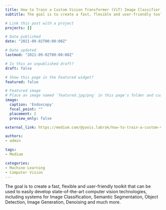```yaml
---
title: How to Train a Custom Vision Transformer (ViT) Image Classifier to Help Endoscopists in Less than 5 min
subtitle: The goal is to create a fast, flexible and user-friendly toolkit that can be used to easily develop state-of-the-art computer vision technologies, including systems for Image Classification, Semantic Segmentation, Object Detection, Image Generation, Denoising and much more.

# Link this post with a project
projects: []

# Date published
date: "2021-09-02T00:00:00Z"

# Date updated
lastmod: "2021-09-02T00:00:00Z" 

# Is this an unpublished draft?
draft: false

# Show this page in the Featured widget?
featured: false

# Featured image
# Place an image named `featured.jpg/png` in this page's folder and customize its options here.
image:
  caption: 'Endoscopy'
  focal_point: ""
  placement: 2
  preview_only: false

external_link: https://medium.com/@yanis.labrak/how-to-train-a-custom-vision-transformer-vit-image-classifier-to-help-endoscopists-in-under-5-min-2e7e4110a353

authors:
- admin

tags:
- Medium

categories:
- Machine Learning
- Computer Vision
---
```


The goal is to create a fast, flexible and user-friendly toolkit that can be used to easily develop state-of-the-art computer vision technologies, including systems for Image Classification, Semantic Segmentation, Object Detection, Image Generation, Denoising and much more.
